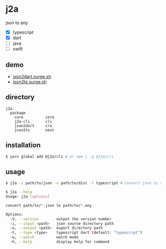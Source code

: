 # j2a

json to any

- [x] typescript
- [x] dart
- [ ] java
- [ ] swift

## demo

- [json2dart.surge.sh](//json2dart.surge.sh)
- [json2ts.surge.sh](//json2ts.surge.sh/)

## directory

```
j2a
  package
    core          core
    j2a-cli       cli
    json2dart     cra
    json2ts       next
```

## installation

```sh
$ yarn global add @j2a/cli # or npm i -g @j2a/cli
```

## usage

```sh
$ j2a -i path/to/json -o path/to/dist -t typescript # convert json to any

$ j2a --help
Usage: j2a [options]

convert path/to/*.json to path/to/*.any

Options:
  -V, --version        output the version number
  -i, --input <path>   json source directory path
  -o, --output <path>  export directory path
  -t, --type <type>    typescript dart (default: "typescript")
  -w, --watch          watch mode
  -h, --help           display help for command
```
